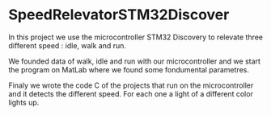 # SpeedRelevatorSTM32Discover

In this project we use the microcontroller STM32 Discovery to relevate three different speed : idle, walk and run.

We founded data of walk, idle and run with our microcontroller and we start the program on MatLab where we found some fondumental parametres.

Finaly we wrote the code C of the projects that run on the microcontroller and it detects the different speed. For each one a light of a different color lights up.


